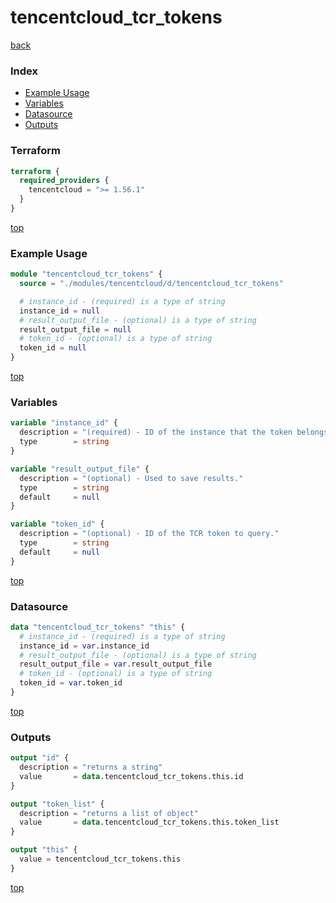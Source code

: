 # tencentcloud_tcr_tokens

[back](../tencentcloud.md)

### Index

- [Example Usage](#example-usage)
- [Variables](#variables)
- [Datasource](#datasource)
- [Outputs](#outputs)

### Terraform

```terraform
terraform {
  required_providers {
    tencentcloud = ">= 1.56.1"
  }
}
```

[top](#index)

### Example Usage

```terraform
module "tencentcloud_tcr_tokens" {
  source = "./modules/tencentcloud/d/tencentcloud_tcr_tokens"

  # instance_id - (required) is a type of string
  instance_id = null
  # result_output_file - (optional) is a type of string
  result_output_file = null
  # token_id - (optional) is a type of string
  token_id = null
}
```

[top](#index)

### Variables

```terraform
variable "instance_id" {
  description = "(required) - ID of the instance that the token belongs to."
  type        = string
}

variable "result_output_file" {
  description = "(optional) - Used to save results."
  type        = string
  default     = null
}

variable "token_id" {
  description = "(optional) - ID of the TCR token to query."
  type        = string
  default     = null
}
```

[top](#index)

### Datasource

```terraform
data "tencentcloud_tcr_tokens" "this" {
  # instance_id - (required) is a type of string
  instance_id = var.instance_id
  # result_output_file - (optional) is a type of string
  result_output_file = var.result_output_file
  # token_id - (optional) is a type of string
  token_id = var.token_id
}
```

[top](#index)

### Outputs

```terraform
output "id" {
  description = "returns a string"
  value       = data.tencentcloud_tcr_tokens.this.id
}

output "token_list" {
  description = "returns a list of object"
  value       = data.tencentcloud_tcr_tokens.this.token_list
}

output "this" {
  value = tencentcloud_tcr_tokens.this
}
```

[top](#index)